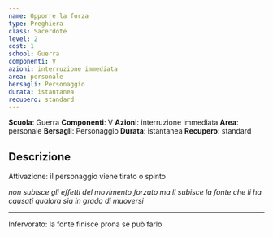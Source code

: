 ```yaml
---
name: Opporre la forza
type: Preghiera
class: Sacerdote
level: 2
cost: 1
school: Guerra
componenti: V
azioni: interruzione immediata
area: personale
bersagli: Personaggio
durata: istantanea
recupero: standard
---
```

**Scuola**: Guerra
**Componenti**: V
**Azioni**: interruzione immediata
**Area**: personale
**Bersagli**: Personaggio
**Durata**: istantanea
**Recupero**: standard

**Descrizione**
-

Attivazione: il personaggio viene tirato o spinto

*non subisce gli effetti del movimento forzato ma li subisce la fonte che li ha causati qualora sia in grado di muoversi*

---

Infervorato: la fonte finisce prona se può farlo